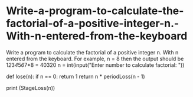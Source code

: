 # Write-a-program-to-calculate-the-factorial-of-a-positive-integer-n.-With-n-entered-from-the-keyboard
Write a program to calculate the factorial of a positive integer n. With n entered from the keyboard. For example, n = 8 then the output should be 1*2*3*4*5*6*7*8 = 40320
n = int(input("Enter number to calculate factorial: "))
 
def lose(n):
     if n == 0:
         return 1
     return n * periodLoss(n - 1)
 
print (StageLoss(n))

